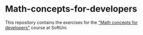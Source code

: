 # Math-concepts-for-developers
This repository contains the exercises for the ["Math concepts for developers"](https://softuni.bg/trainings/1749/math-concepts-for-developers-september-2017) course at SoftUni.
